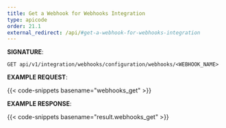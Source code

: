 ```yaml
---
title: Get a Webhook for Webhooks Integration
type: apicode
order: 21.1
external_redirect: /api/#get-a-webhook-for-webhooks-integration
---
```


**SIGNATURE**:

`GET api/v1/integration/webhooks/configuration/webhooks/<WEBHOOK_NAME>`

**EXAMPLE REQUEST**:

{{< code-snippets basename="webhooks_get" >}}

**EXAMPLE RESPONSE**:

{{< code-snippets basename="result.webhooks_get" >}}
